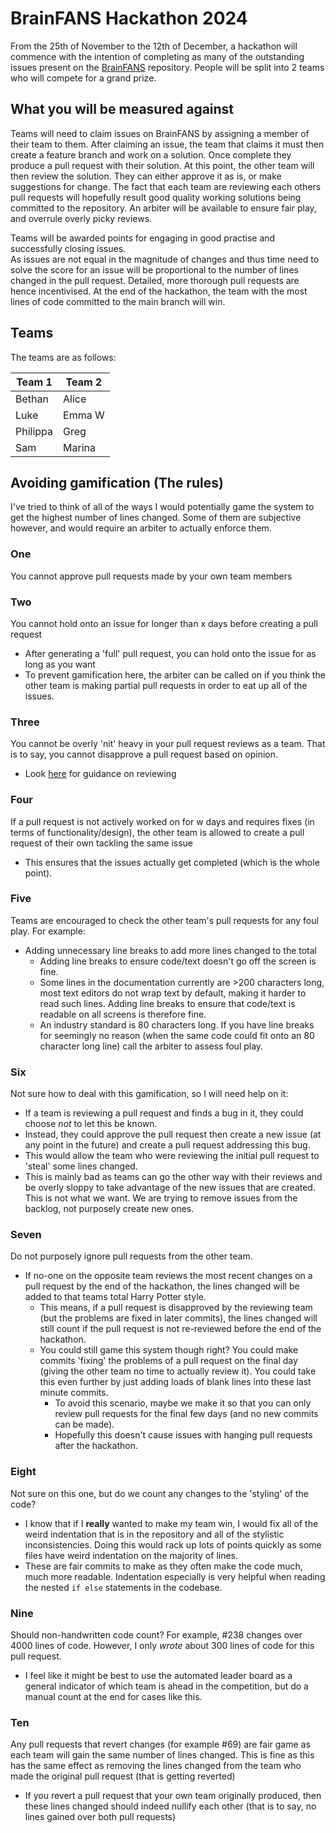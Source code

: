 # BrainFANS Hackathon 2024

From the 25th of November to the 12th of December, a hackathon will commence with
the intention of completing as many of the outstanding issues present on the
[BrainFANS](https://github.com/ejh243/BrainFANS/) repository. People will
be split into 2 teams who will compete for a grand prize.

## What you will be measured against

Teams will need to claim issues on BrainFANS by assigning a member of their
team to them. After claiming an issue, the team that claims it must then create a feature 
branch and work on a solution. Once complete they produce a pull request with their solution. 
At this point, the other team will then review the solution. They can either approve it as is, or 
make suggestions for change. The fact that each team are reviewing each others pull requests 
will hopefully result good quality working solutions 
being committed to the repository. An arbiter will be available to ensure fair
play, and overrule overly picky reviews. 

Teams will be awarded points for engaging in good practise and successfully closing issues.  
As issues are not equal in the magnitude of changes and thus time need to solve the score for 
an issue will be proportional to the number of lines changed in the pull
request. Detailed, more thorough pull requests are hence incentivised. 
At the end of the hackathon, the team with the most lines of code committed to
the main branch will win.

## Teams

The teams are as follows:

| Team 1 |Team 2|
|--------|------|
|Bethan  |Alice |
|Luke    |Emma W|
|Philippa|Greg  |
|Sam     |Marina|


## Avoiding gamification (The rules)

I've tried to think of all of the ways I would potentially game the system to
get the highest number of lines changed. Some of them are subjective however,
and would require an arbiter to actually enforce them.

### One
You cannot approve pull requests made by your own team members

### Two
You cannot hold onto an issue for longer than x days before creating a pull
request
  - After generating a 'full' pull request, you can hold onto the issue for as
  long as you want
  - To prevent gamification here, the arbiter can be called on if you think the
  other team is making partial pull requests in order to eat up all of the
  issues.

### Three
You cannot be overly 'nit' heavy in your pull request reviews as a team.
That is to say, you cannot disapprove a pull request based on opinion.
  - Look [here](https://ejh243.github.io/BrainFANS/Developer-information/Code-review/Conducting-a-code-review#what-to-look-for-in-a-code-review)
  for guidance on reviewing

### Four
If a pull request is not actively worked on for w days and requires fixes
(in terms of functionality/design), the other team is allowed to create a pull
request of their own tackling the same issue
  - This ensures that the issues actually get completed (which is the whole point).

### Five
Teams are encouraged to check the other team's pull requests for any foul
play. For example:
  - Adding unnecessary line breaks to add more lines changed to the total
    - Adding line breaks to ensure code/text doesn't go off the screen is fine.
    - Some lines in the documentation currently are >200 characters long, most
    text editors do not wrap text by default, making it harder to read such
    lines. Adding line breaks to ensure that code/text is readable on all
    screens is therefore fine.
    - An industry standard is 80 characters long. If you have line breaks for
    seemingly no reason (when the same code could fit onto an 80 character long
    line) call the arbiter to assess foul play.

### Six

Not sure how to deal with this gamification, so I will need help on it:
  - If a team is reviewing a pull request and finds a bug in it, they could
  choose *not* to let this be known. 
  - Instead, they could approve the pull request then create a new issue (at
  any point in the future) and create a pull request addressing this bug.
  - This would allow the team who were reviewing the initial pull request to
  'steal' some lines changed. 
  - This is mainly bad as teams can go the other way with their reviews and
  be overly sloppy to take advantage of the new issues that are created. This
  is not what we want. We are trying to remove issues from the backlog, not
  purposely create new ones.

### Seven

Do not purposely ignore pull requests from the other team.
  - If no-one on the opposite team reviews the most recent changes on a pull
  request by the end of the hackathon, the lines changed will be added to
  that teams total Harry Potter style.
    - This means, if a pull request is disapproved by the reviewing team
    (but the problems are fixed in later commits), the lines changed will
    still count if the pull request is not re-reviewed before the end of
    the hackathon.
    - You could still game this system though right? You could make commits
    'fixing' the problems of a pull request on the final day (giving the
    other team no time to actually review it). You could take this even
    further by just adding loads of blank lines into these last minute
    commits.
      - To avoid this scenario, maybe we make it so that you can only
      review pull requests for the final few days (and no new commits can
      be made).
      - Hopefully this doesn't cause issues with hanging pull requests
      after the hackathon.

### Eight

Not sure on this one, but do we count any changes to the 'styling' of the
code?
  - I know that if I **really** wanted to make my team win, I would fix all of
  the weird indentation that is in the repository and all of the stylistic
  inconsistencies. Doing this would rack up lots of points quickly as some
  files have weird indentation on the majority of lines.
  - These are fair commits to make as they often make the code much, much more
  readable. Indentation especially is very helpful when reading the nested `if
  else` statements in the codebase.

### Nine

Should non-handwritten code count? For example, #238 changes over 4000 lines
of code. However, I only *wrote* about 300 lines of code for this pull request.
  - I feel like it might be best to use the automated leader board as a general
  indicator of which team is ahead in the competition, but do a manual count at
  the end for cases like this.

### Ten

Any pull requests that revert changes (for example #69) are fair game as
each team will gain the same number of lines changed. This is fine as this has
the same effect as removing the lines changed from the team who made the
original pull request (that is getting reverted)
  - If you revert a pull request that your own team originally produced, then
  these lines changed should indeed nullify each other (that is to say, no
  lines gained over both pull requests)
